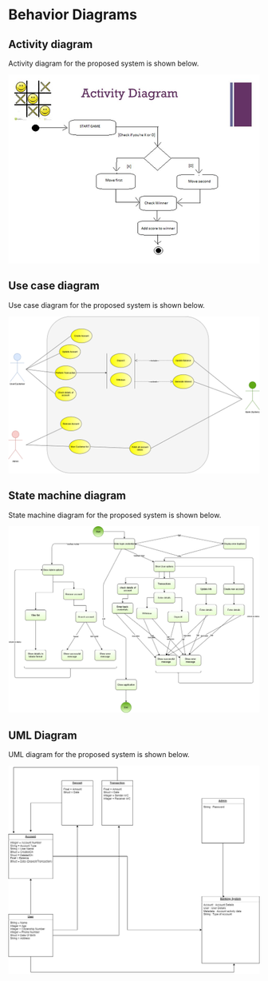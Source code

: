 # Behavior Diagrams

## Activity diagram

Activity diagram for the proposed system is shown below.

![Activity](https://github.com/tharkarnikita/M1_March_2022/blob/main/2_Architecture/Activity_diagram.jpg)

## Use case diagram

Use case diagram for the proposed system is shown below.

![Usecase](https://github.com/AdityaGautam05/LTTS-C-MiniProject/blob/main/images/UseCase.png)

## State machine diagram

State machine diagram for the proposed system is shown below.

![State](https://github.com/AdityaGautam05/LTTS-C-MiniProject/blob/main/images/State_machine_diagram.png)

## UML Diagram

UML diagram for the proposed system is shown below.

![UML Diagram](https://github.com/AdityaGautam05/LTTS-C-MiniProject/blob/main/images/C%20Bank%20UML.png)
